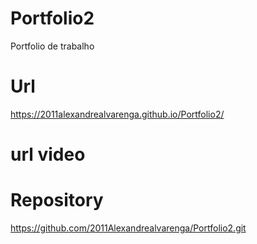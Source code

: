 # Portfolio2
Portfolio de trabalho

# Url 
https://2011alexandrealvarenga.github.io/Portfolio2/

# url video

# Repository
https://github.com/2011Alexandrealvarenga/Portfolio2.git